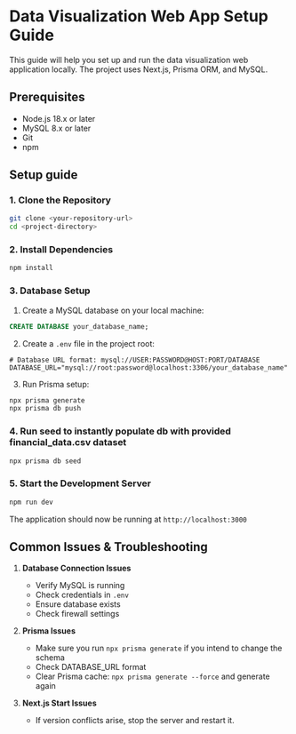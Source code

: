 # Data Visualization Web App Setup Guide

This guide will help you set up and run the data visualization web application locally. The project uses Next.js, Prisma ORM, and MySQL.

## Prerequisites

- Node.js 18.x or later
- MySQL 8.x or later
- Git
- npm

## Setup guide

### 1. Clone the Repository

```bash
git clone <your-repository-url>
cd <project-directory>
```

### 2. Install Dependencies

```bash
npm install
```

### 3. Database Setup

1. Create a MySQL database on your local machine:

```sql
CREATE DATABASE your_database_name;
```

2. Create a `.env` file in the project root:

```env
# Database URL format: mysql://USER:PASSWORD@HOST:PORT/DATABASE
DATABASE_URL="mysql://root:password@localhost:3306/your_database_name"
```

3. Run Prisma setup:

```bash
npx prisma generate
npx prisma db push
```

### 4. Run seed to instantly populate db with provided financial_data.csv dataset

```bash
npx prisma db seed
```

### 5. Start the Development Server

```bash
npm run dev
```

The application should now be running at `http://localhost:3000`

## Common Issues & Troubleshooting

1. **Database Connection Issues**

   - Verify MySQL is running
   - Check credentials in `.env`
   - Ensure database exists
   - Check firewall settings

2. **Prisma Issues**

   - Make sure you run `npx prisma generate` if you intend to change the schema
   - Check DATABASE_URL format
   - Clear Prisma cache: `npx prisma generate --force` and generate again

3. **Next.js Start Issues**
   - If version conflicts arise, stop the server and restart it.
